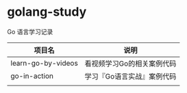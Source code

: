 # golang-study

Go 语言学习记录

| 项目名             | 说明                       |
| ------------------ | -------------------------- |
| learn-go-by-videos | 看视频学习Go的相关案例代码 |
| go-in-action       | 学习『Go语言实战』案例代码 |
|                    |                            |

